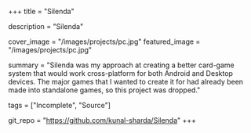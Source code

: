 +++
title = "Silenda"

description = "Silenda"

cover_image = "/images/projects/pc.jpg"
featured_image = "/images/projects/pc.jpg"

summary = "Silenda was my approach at creating a better card-game system that would work cross-platform for both Android and Desktop devices. The major games that I wanted to create it for had already been made into standalone games, so this project was dropped." 

tags = ["Incomplete", "Source"]

git_repo = "https://github.com/kunal-sharda/Silenda"
+++ 